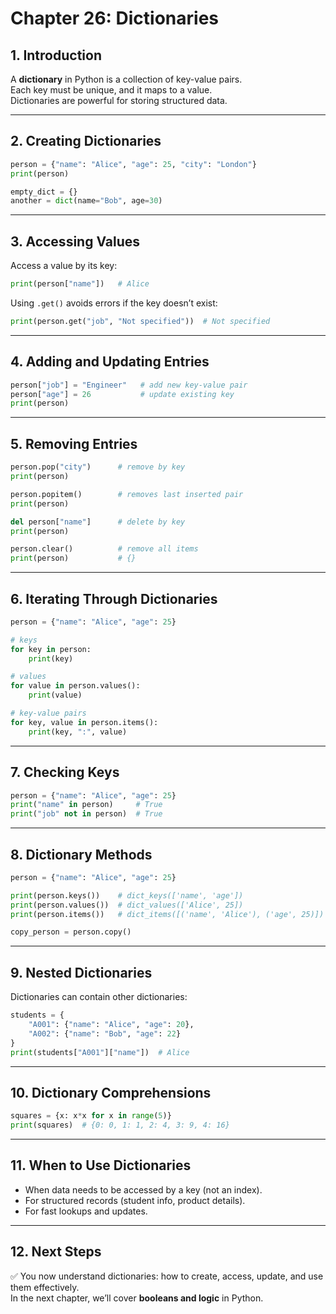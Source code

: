 # Chapter 26: Dictionaries

## 1. Introduction
A **dictionary** in Python is a collection of key-value pairs.  
Each key must be unique, and it maps to a value.  
Dictionaries are powerful for storing structured data.  

---

## 2. Creating Dictionaries
```python
person = {"name": "Alice", "age": 25, "city": "London"}
print(person)

empty_dict = {}
another = dict(name="Bob", age=30)
```

---

## 3. Accessing Values
Access a value by its key:

```python
print(person["name"])   # Alice
```

Using `.get()` avoids errors if the key doesn’t exist:

```python
print(person.get("job", "Not specified"))  # Not specified
```

---

## 4. Adding and Updating Entries
```python
person["job"] = "Engineer"   # add new key-value pair
person["age"] = 26           # update existing key
print(person)
```

---

## 5. Removing Entries
```python
person.pop("city")      # remove by key
print(person)

person.popitem()        # removes last inserted pair
print(person)

del person["name"]      # delete by key
print(person)

person.clear()          # remove all items
print(person)           # {}
```

---

## 6. Iterating Through Dictionaries
```python
person = {"name": "Alice", "age": 25}

# keys
for key in person:
    print(key)

# values
for value in person.values():
    print(value)

# key-value pairs
for key, value in person.items():
    print(key, ":", value)
```

---

## 7. Checking Keys
```python
person = {"name": "Alice", "age": 25}
print("name" in person)     # True
print("job" not in person)  # True
```

---

## 8. Dictionary Methods
```python
person = {"name": "Alice", "age": 25}

print(person.keys())    # dict_keys(['name', 'age'])
print(person.values())  # dict_values(['Alice', 25])
print(person.items())   # dict_items([('name', 'Alice'), ('age', 25)])

copy_person = person.copy()
```

---

## 9. Nested Dictionaries
Dictionaries can contain other dictionaries:

```python
students = {
    "A001": {"name": "Alice", "age": 20},
    "A002": {"name": "Bob", "age": 22}
}
print(students["A001"]["name"])  # Alice
```

---

## 10. Dictionary Comprehensions
```python
squares = {x: x*x for x in range(5)}
print(squares)  # {0: 0, 1: 1, 2: 4, 3: 9, 4: 16}
```

---

## 11. When to Use Dictionaries
- When data needs to be accessed by a key (not an index).  
- For structured records (student info, product details).  
- For fast lookups and updates.  

---

## 12. Next Steps
✅ You now understand dictionaries: how to create, access, update, and use them effectively.  
In the next chapter, we’ll cover **booleans and logic** in Python.